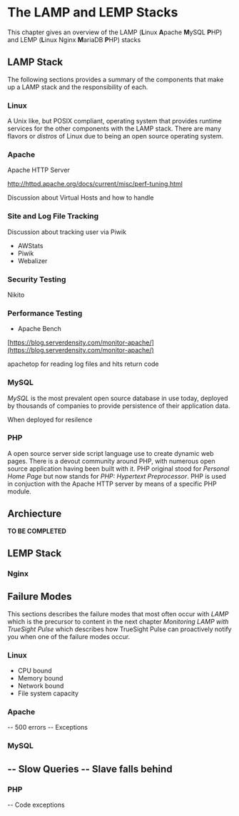 # The LAMP and LEMP Stacks

This chapter gives an overview of the LAMP (**L**inux **A**pache **M**ySQL **P**HP) and
LEMP (**L**inux Nginx **M**ariaDB **P**HP) stacks

## LAMP Stack

The following sections provides a summary of the components that make up a LAMP stack and the responsibility of
each.

### Linux

A Unix like, but POSIX compliant, operating system that provides runtime services for the other components
with the LAMP stack. There are many flavors or _distros_ of Linux due to being an open source operating system.


### Apache

Apache HTTP Server

http://httpd.apache.org/docs/current/misc/perf-tuning.html

Discussion about Virtual Hosts and how to handle

### Site and Log File Tracking

Discussion about tracking user via Piwik

- AWStats
- Piwik
- Webalizer

### Security Testing

Nikito

### Performance Testing

- Apache Bench

[https://blog.serverdensity.com/monitor-apache/](https://blog.serverdensity.com/monitor-apache/)

apachetop for reading log files and hits return code



### MySQL

_MySQL_ is the most prevalent open source database in use today, deployed by thousands of companies to provide
persistence of their application data.

When deployed for resilence


### PHP

A open source server side script language use to create dynamic web pages. There is a devout community around
PHP, with numerous open source application having been built with it. PHP original stood for _Personal Home Page_
but now stands for _PHP: Hypertext Preprocessor_. PHP is used in conjuction with the Apache HTTP server by means
of a specific PHP module.


## Archiecture

**TO BE COMPLETED**

## LEMP Stack


### Nginx


## Failure Modes

This sections describes the failure modes that most often occur with _LAMP_ which is the precursor to content in
the next chapter _Monitoring LAMP with TrueSight Pulse_ which describes how TrueSight Pulse can proactively
notify you when one of the failure modes occur.


### Linux

- CPU bound
- Memory bound
- Network bound
- File system capacity

### Apache

-- 500 errors
-- Exceptions

### MySQL

-- Slow Queries
-- Slave falls behind
--


### PHP

-- Code exceptions










